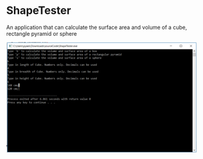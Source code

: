 # ShapeTester
An application that can calculate the surface area and volume of a cube, rectangle pyramid or sphere

![ShapeTester](https://github.com/MaxChen11/ShapeTester/blob/master/ShapeTester.png)

